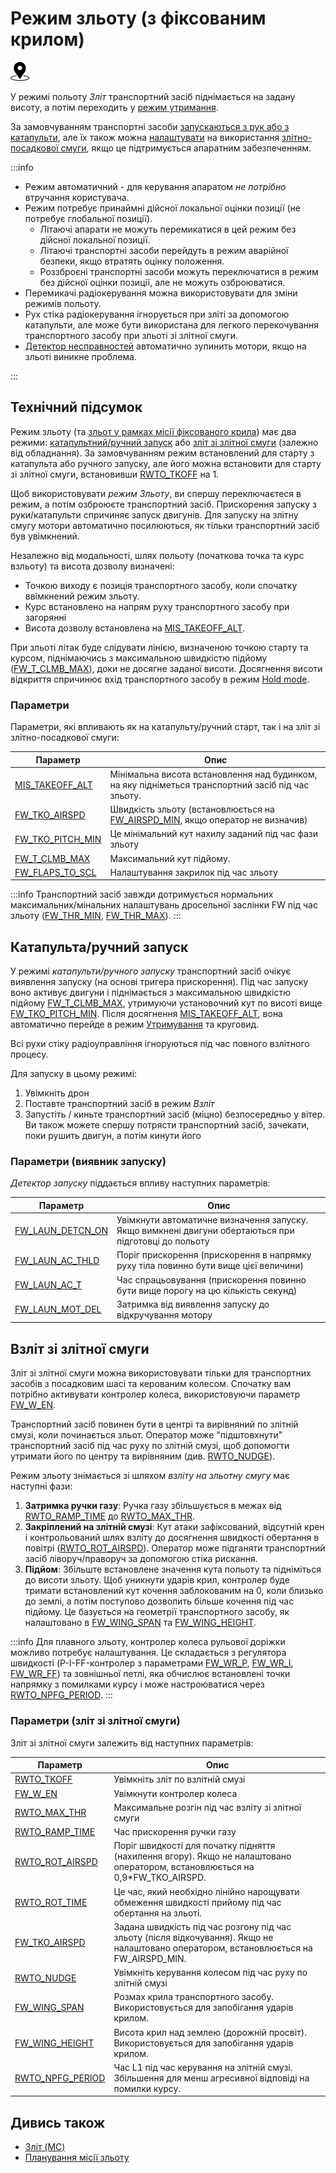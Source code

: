 # Режим зльоту (з фіксованим крилом)

<img src="../../assets/site/position_fixed.svg" title="Position fix required (e.g. GPS)" width="30px" />

У режимі польоту _Зліт_ транспортний засіб піднімається на задану висоту, а потім переходить у [режим утримання](../flight_modes_fw/takeoff.md).

За замовчуванням транспортні засоби [запускаються з рук або з катапульти](#catapult-hand-launch), але їх також можна [налаштувати](#RWTO_TKOFF) на використання [злітно-посадкової смуги](#runway-takeoff), якщо це підтримується апаратним забезпеченням.

:::info

- Режим автоматичний - для керування апаратом _не потрібно_ втручання користувача.
- Режим потребує принаймні дійсної локальної оцінки позиції (не потребує глобальної позиції).
  - Літаючі апарати не можуть перемикатися в цей режим без дійсної локальної позиції.
  - Літаючі транспортні засоби перейдуть в режим аварійної безпеки, якщо втратять оцінку положення.
  - Роззброєні транспортні засоби можуть переключатися в режим без дійсної оцінки позиції, але не можуть озброюватися.
- Перемикачі радіокерування можна використовувати для зміни режимів польоту.
- Рух стіка радіокерування ігнорується при зліті за допомогою катапульти, але може бути використана для легкого перекочування транспортного засобу при зльоті зі злітної смуги.
- [Детектор несправностей](../config/safety.md#failure-detector) автоматично зупинить мотори, якщо на зльоті виникне проблема.

<!-- https://github.com/PX4/PX4-Autopilot/blob/main/src/modules/commander/ModeUtil/mode_requirements.cpp -->

:::

## Технічний підсумок

Режим зльоту (та [зльот у рамках місії фіксованого крила](../flight_modes_fw/mission.md#mission-takeoff)) має два режими: [катапультний/ручний запуск](#catapult-hand-launch) або [зліт зі злітної смуги](#runway-takeoff) (залежно від обладнання). За замовчуванням режим встановлений для старту з катапульта або ручного запуску, але його можна встановити для старту зі злітної смуги, встановивши [RWTO_TKOFF](#RWTO_TKOFF) на 1.

Щоб використовувати _режим Зльоту_, ви спершу переключаєтеся в режим, а потім озброюєте транспортний засіб. Прискорення запуску з руки/катапульти спричиняє запуск двигунів. Для запуску на злітну смугу мотори автоматично посилюються, як тільки транспортний засіб був увімкнений.

Незалежно від модальності, шлях польоту (початкова точка та курс взльоту) та висота дозволу визначені:

- Точкою виходу є позиція транспортного засобу, коли спочатку ввімкнений режим зльоту.
- Курс встановлено на напрям руху транспортного засобу при загорянні
- Висота дозволу встановлена на [MIS_TAKEOFF_ALT](#MIS_TAKEOFF_ALT).

При зльоті літак буде слідувати лінією, визначеною точкою старту та курсом, піднімаючись з максимальною швидкістю підйому ([FW_T_CLMB_MAX](../advanced_config/parameter_reference.md#FW_T_CLMB_MAX)), доки не досягне заданої висоти. Досягнення висоти відкриття спричинює вхід транспортного засобу в режим [Hold mode](../flight_modes_fw/takeoff.md).

### Параметри

Параметри, які впливають як на катапульту/ручний старт, так і на зліт зі злітно-посадкової смуги:

| Параметр                                                                                                  | Опис                                                                                                                                       |
| --------------------------------------------------------------------------------------------------------- | ------------------------------------------------------------------------------------------------------------------------------------------ |
| <a id="MIS_TAKEOFF_ALT"></a>[MIS_TAKEOFF_ALT](../advanced_config/parameter_reference.md#MIS_TAKEOFF_ALT)   | Мінімальна висота встановлення над будинком, на яку підніметься транспортний засіб під час зльоту.                                         |
| <a id="FW_TKO_AIRSPD"></a>[FW_TKO_AIRSPD](../advanced_config/parameter_reference.md#FW_TKO_AIRSPD)       | Швидкість зльоту (встановлюється на [FW_AIRSPD_MIN](../advanced_config/parameter_reference.md#FW_AIRSPD_MIN), якщо оператор не визначив) |
| <a id="FW_TKO_PITCH_MIN"></a>[FW_TKO_PITCH_MIN](../advanced_config/parameter_reference.md#FW_TKO_PITCH_MIN) | Це мінімальний кут нахилу заданий під час фази зльоту                                                                                      |
| <a id="FW_T_CLMB_MAX"></a>[FW_T_CLMB_MAX](../advanced_config/parameter_reference.md#FW_T_CLMB_MAX)       | Максимальний кут підйому.                                                                                                                  |
| <a id="FW_FLAPS_TO_SCL"></a>[FW_FLAPS_TO_SCL](../advanced_config/parameter_reference.md#FW_FLAPS_TO_SCL)   | Налаштування закрилок під час зльоту                                                                                                       |

:::info
Транспортний засіб завжди дотримується нормальних максимальних/мінальних налаштувань дросельної заслінки FW під час зльоту ([FW_THR_MIN](../advanced_config/parameter_reference.md#FW_THR_MIN), [FW_THR_MAX](../advanced_config/parameter_reference.md#FW_THR_MAX)).
:::

<a id="hand_launch"></a>

## Катапульта/ручний запуск

У режимі _катапульти/ручного запуску_ транспортний засіб очікує виявлення запуску (на основі тригера прискорення). Під час запуску воно активує двигуни і піднімається з максимальною швидкістю підйому [FW_T_CLMB_MAX](#FW_T_CLMB_MAX), утримуючи установочний кут по висоті вище [FW_TKO_PITCH_MIN](#FW_TKO_PITCH_MIN). Після досягнення [MIS_TAKEOFF_ALT](#MIS_TAKEOFF_ALT), вона автоматично перейде в режим [Утримування](../flight_modes_fw/hold.md) та круговид.

Всі рухи стіку радіоуправління ігноруються під час повного взлітного процесу.

Для запуску в цьому режимі:

1. Увімкніть дрон
1. Поставте транспортний засіб в режим _Взліт_
1. Запустіть / киньте транспортний засіб (міцно) безпосередньо у вітер. Ви також можете спершу потрясти транспортний засіб, зачекати, поки рушить двигун, а потім кинути його

### Параметри (виявник запуску)

_Детектор запуску_ піддається впливу наступних параметрів:

| Параметр                                                                                                  | Опис                                                                                                  |
| --------------------------------------------------------------------------------------------------------- | ----------------------------------------------------------------------------------------------------- |
| <a id="FW_LAUN_DETCN_ON"></a>[FW_LAUN_DETCN_ON](../advanced_config/parameter_reference.md#FW_LAUN_DETCN_ON) | Увімкнути автоматичне визначення запуску. Якщо вимкнені двигуни обертаються при підготовці до польоту |
| <a id="FW_LAUN_AC_THLD"></a>[FW_LAUN_AC_THLD](../advanced_config/parameter_reference.md#FW_LAUN_AC_THLD)   | Поріг прискорення (прискорення в напрямку руху тіла повинно бути вище цієї величини)                  |
| <a id="FW_LAUN_AC_T"></a>[FW_LAUN_AC_T](../advanced_config/parameter_reference.md#FW_LAUN_AC_T)         | Час спрацьовування (прискорення повинно бути вище порогу на цю кількість секунд)                      |
| <a id="FW_LAUN_MOT_DEL"></a>[FW_LAUN_MOT_DEL](../advanced_config/parameter_reference.md#FW_LAUN_MOT_DEL)   | Затримка від виявлення запуску до відкручування мотору                                                |

<a id="runway_launch"></a>

## Взліт зі злітної смуги

Зліт зі злітної смуги можна використовувати тільки для транспортних засобів з посадковим шасі та керованим колесом. Спочатку вам потрібно активувати контролер колеса, використовуючи параметр [FW_W_EN](#FW_W_EN).

Транспортний засіб повинен бути в центрі та вирівняний по злітній смузі, коли починається зльот. Оператор може "підштовхнути" транспортний засіб під час руху по злітній смузі, щоб допомогти утримати його по центру та вирівняним (див. [RWTO_NUDGE](../advanced_config/parameter_reference.md#RWTO_NUDGE)).

Режим зльоту знімається зі шляхом _взліту на зльотну смугу_ має наступні фази:

1. **Затримка ручки газу**: Ручка газу збільшується в межах від [RWTO_RAMP_TIME](../advanced_config/parameter_reference.md#RWTO_RAMP_TIME) до [RWTO_MAX_THR](../advanced_config/parameter_reference.md#RWTO_MAX_THR).
2. **Закріплений на злітній смузі**: Кут атаки зафіксований, відсутній крен і контрольований шлях взліту до досягнення швидкості обертання в повітрі ([RWTO_ROT_AIRSPD](../advanced_config/parameter_reference.md#RWTO_ROT_AIRSPD)). Оператор може підганяти транспортний засіб ліворуч/праворуч за допомогою стіка рискання.
3. **Підйом**: Збільште встановлене значення кута польоту та підніміться до висоти зльоту. Щоб уникнути ударів крил, контролер буде тримати встановлений кут кочення заблокованим на 0, коли близько до землі, а потім поступово дозволить більше кочення під час підйому. Це базується на геометрії транспортного засобу, як налаштовано в [FW_WING_SPAN](#FW_WING_SPAN) та [FW_WING_HEIGHT](#FW_WING_HEIGHT).

:::info
Для плавного зльоту, контролер колеса рульової доріжки можливо потребує налаштування. Це складається з регулятора швидкості (P-I-FF-контролер з параметрами [FW_WR_P](../advanced_config/parameter_reference.md#FW_WR_P), [FW_WR_I](../advanced_config/parameter_reference.md#FW_WR_I), [FW_WR_FF](../advanced_config/parameter_reference.md#FW_WR_FF)) та зовнішньої петлі, яка обчислює встановлені точки напрямку з помилками курсу і може настроюватися через [RWTO_NPFG_PERIOD](#RWTO_NPFG_PERIOD).
:::

### Параметри (зліт зі злітної смуги)

Зліт зі злітної смуги залежить від наступних параметрів:

| Параметр                                                                                                   | Опис                                                                                                                                     |
| ---------------------------------------------------------------------------------------------------------- | ---------------------------------------------------------------------------------------------------------------------------------------- |
| <a id="RWTO_TKOFF"></a>[RWTO_TKOFF](../advanced_config/parameter_reference.md#RWTO_TKOFF)               | Увімкніть зліт по взлітній смузі                                                                                                         |
| <a id="FW_W_EN"></a>[FW_W_EN](../advanced_config/parameter_reference.md#FW_W_EN)                   | Увімкнути контролер колеса                                                                                                               |
| <a id="RWTO_MAX_THR"></a>[RWTO_MAX_THR](../advanced_config/parameter_reference.md#RWTO_MAX_THR)         | Максимальне розгін під час взліту зі злітної смуги                                                                                       |
| <a id="RWTO_RAMP_TIME"></a>[RWTO_RAMP_TIME](../advanced_config/parameter_reference.md#RWTO_RAMP_TIME)     | Час прискорення ручки газу                                                                                                               |
| <a id="RWTO_ROT_AIRSPD"></a>[RWTO_ROT_AIRSPD](../advanced_config/parameter_reference.md#RWTO_ROT_AIRSPD)   | Поріг швидкості для початку підняття (нахилення вгору). Якщо не налаштовано оператором, встановлюється на 0,9\*FW_TKO_AIRSPD.        |
| <a id="RWTO_ROT_TIME"></a>[RWTO_ROT_TIME](../advanced_config/parameter_reference.md#RWTO_ROT_TIME)       | Це час, який необхідно лінійно нарощувати обмеження швидкості прийому під час обертання на зльоті.                                       |
| <a id="FW_TKO_AIRSPD"></a>[FW_TKO_AIRSPD](../advanced_config/parameter_reference.md#FW_TKO_AIRSPD)       | Задана швидкість під час розгону під час зльоту (після відкочування). Якщо не налаштовано оператором, встановлюється на FW_AIRSPD_MIN. |
| <a id="RWTO_NUDGE"></a>[RWTO_NUDGE](../advanced_config/parameter_reference.md#RWTO_NUDGE)               | Увімкніть керування колесом під час руху по злітній смузі                                                                                |
| <a id="FW_WING_SPAN"></a>[FW_WING_SPAN](../advanced_config/parameter_reference.md#FW_WING_SPAN)         | Розмах крила транспортного засобу. Використовується для запобігання ударів крилом.                                                       |
| <a id="FW_WING_HEIGHT"></a>[FW_WING_HEIGHT](../advanced_config/parameter_reference.md#FW_WING_HEIGHT)     | Висота крил над землею (дорожній просвіт). Використовується для запобігання ударів крилом.                                               |
| <a id="RWTO_NPFG_PERIOD"></a>[RWTO_NPFG_PERIOD](../advanced_config/parameter_reference.md#RWTO_NPFG_PERIOD) | Час L1 під час керування на злітній смузі. Збільшення для менш агресивної відповіді на помилки курсу.                                    |

## Дивись також

- [Зліт (MC)](../flight_modes_mc/takeoff.md)
- [Планування місії зльоту](../flight_modes_fw/mission.md#mission-takeoff)

<!-- this maps to AUTO_TAKEOFF in dev -->
